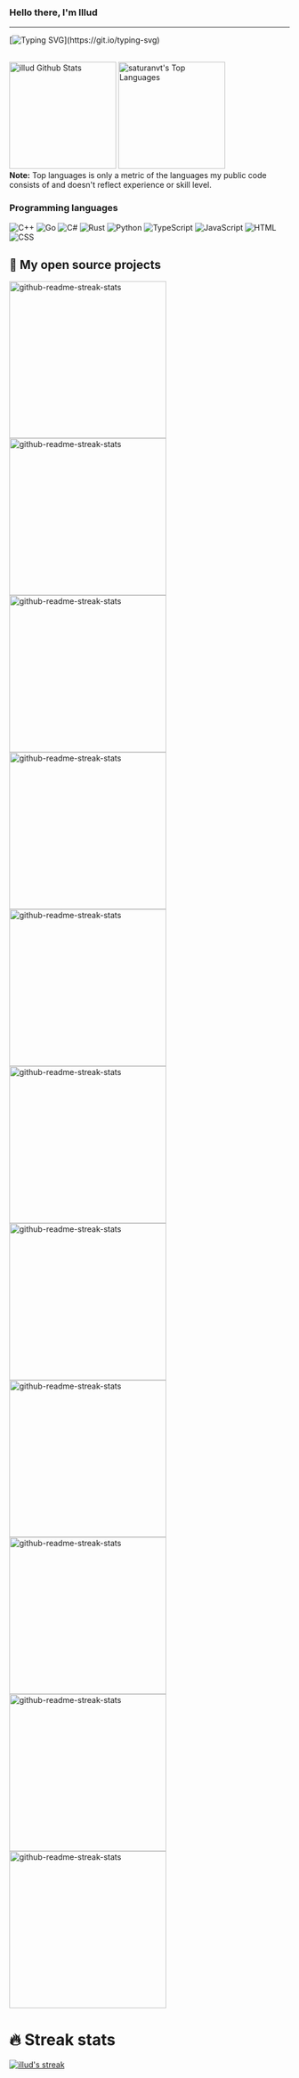 ### Hello there, I'm Illud
---
[![Typing SVG](https://readme-typing-svg.demolab.com?font=Fira+Code&pause=500&width=435&lines=Cpp.;Go.;CSharp.;Rust.;TypeScript.;Python.;Cat.)](https://git.io/typing-svg)


<br/>
<a href="https://github.com/anuraghazra/github-readme-stats"><img alt="illud Github Stats" src="https://denvercoder1-github-readme-stats.vercel.app/api/?username=illud&show_icons=true&count_private=true&theme=react&hide_border=true&bg_color=1F222E&title_color=F85D7F&icon_color=F8D866" height="192px"/></a>
<a href="https://github.com/anuraghazra/github-readme-stats"><img alt="saturanvt's Top Languages" src="https://github-readme-stats.vercel.app/api/top-langs/?username=illud&langs_count=8&layout=compact&theme=react&hide_border=true&bg_color=1F222E&title_color=F85D7F&icon_color=F8D866&hide=Jupyter%20Notebook" height="192px"/></a>
<br/>
<b>Note:</b> Top languages is only a metric of the languages my public code consists of and doesn't reflect experience or skill level.

### Programming languages
![C++](https://img.shields.io/badge/C++-blue.svg?style=flat&logo=c%2B%2B)
![Go](https://img.shields.io/badge/Go-00ADD8?style=flat-square&logo=go&logoColor=white)
![C#](https://img.shields.io/badge/CSharp-00ADD8?style=flat-square&logo=csharp&logoColor=white)
![Rust](https://img.shields.io/badge/Rust-C69700?style=flat-square&logo=rust&logoColor=white)
![Python](https://img.shields.io/badge/Python-14354C?style=flat-square&logo=python&logoColor=white)
![TypeScript](https://img.shields.io/badge/-TypeScript-black?style=flat-square&logo=typescript)
![JavaScript](https://img.shields.io/badge/-JavaScript-black?style=flat-square&logo=javascript)
![HTML](https://img.shields.io/badge/HTML-239120?style=flat-square&logo=html5&logoColor=white)
![CSS](https://img.shields.io/badge/CSS-239120?&style=flat-square&logo=css3&logoColor=white)

## 📘 My open source projects

<p align="left">
        <a href="https://github.com/illud/crono"><img width="282" src="https://denvercoder1-github-readme-stats.vercel.app/api/pin/?username=illud&repo=crono&theme=react&bg_color=1F222E&title_color=F85D7F&icon_color=F8D866&hide_border=true&show_icons=false" alt="github-readme-streak-stats"></a>
<a href="https://github.com/illud/visual-vcpkg-manager"><img width="282" src="https://denvercoder1-github-readme-stats.vercel.app/api/pin/?username=illud&repo=visual-vcpkg-manager&theme=react&bg_color=1F222E&title_color=F85D7F&icon_color=F8D866&hide_border=true&show_icons=false" alt="github-readme-streak-stats"></a>
    <a href="https://github.com/illud/cronos"><img width="282" src="https://denvercoder1-github-readme-stats.vercel.app/api/pin/?username=illud&repo=cronos&theme=react&bg_color=1F222E&title_color=F85D7F&icon_color=F8D866&hide_border=true&show_icons=false" alt="github-readme-streak-stats"></a>
      <a href="https://github.com/illud/gohex"><img width="282" src="https://denvercoder1-github-readme-stats.vercel.app/api/pin/?username=illud&repo=gohex&theme=react&bg_color=1F222E&title_color=F85D7F&icon_color=F8D866&hide_border=true&show_icons=false" alt="github-readme-streak-stats"></a>
  <a href="https://github.com/illud/gojira"><img width="282" src="https://denvercoder1-github-readme-stats.vercel.app/api/pin/?username=illud&repo=gojira&theme=react&bg_color=1F222E&title_color=F85D7F&icon_color=F8D866&hide_border=true&show_icons=false" alt="github-readme-streak-stats"></a>
   <a href="https://github.com/illud/howlongtobeat"><img width="282" src="https://denvercoder1-github-readme-stats.vercel.app/api/pin/?username=illud&repo=howlongtobeat&theme=react&bg_color=1F222E&title_color=F85D7F&icon_color=F8D866&hide_border=true&show_icons=false" alt="github-readme-streak-stats"></a>
    <a href="https://github.com/illud/qt-modern-ui"><img width="282" src="https://denvercoder1-github-readme-stats.vercel.app/api/pin/?username=illud&repo=qt-modern-ui&theme=react&bg_color=1F222E&title_color=F85D7F&icon_color=F8D866&hide_border=true&show_icons=false" alt="github-readme-streak-stats"></a>
      <a href="https://github.com/illud/howlongtobeat-api"><img width="282" src="https://denvercoder1-github-readme-stats.vercel.app/api/pin/?username=illud&repo=howlongtobeat-api&theme=react&bg_color=1F222E&title_color=F85D7F&icon_color=F8D866&hide_border=true&show_icons=false" alt="github-readme-streak-stats"></a>
        <a href="https://github.com/illud/pcspecs"><img width="282" src="https://denvercoder1-github-readme-stats.vercel.app/api/pin/?username=illud&repo=pcspecs&theme=react&bg_color=1F222E&title_color=F85D7F&icon_color=F8D866&hide_border=true&show_icons=false" alt="github-readme-streak-stats"></a>
        <a href="https://github.com/illud/rust-pcspecs"><img width="282" src="https://denvercoder1-github-readme-stats.vercel.app/api/pin/?username=illud&repo=rust-pcspecs&theme=react&bg_color=1F222E&title_color=F85D7F&icon_color=F8D866&hide_border=true&show_icons=false" alt="github-readme-streak-stats"></a>
<a href="https://github.com/illud/random "><img width="282" src="https://denvercoder1-github-readme-stats.vercel.app/api/pin/?username=illud&repo=random&theme=react&bg_color=1F222E&title_color=F85D7F&icon_color=F8D866&hide_border=true&show_icons=false" alt="github-readme-streak-stats"></a>
</p>

# 🔥 Streak stats

<p align="left">
  <a href="https://github.com/illud/github-readme-streak-stats">
    <img title="🔥 Get streak stats for your profile at git.io/streak-stats" alt="illud's streak" src="https://github-readme-streak-stats.herokuapp.com/?user=illud&theme=monokai-metallian&hide_border=true"/>
  </a>
</p>
